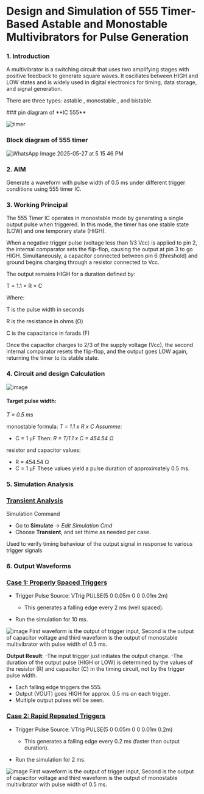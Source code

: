 # Design and Simulation of 555 Timer-Based Astable and Monostable Multivibrators for Pulse Generation
### 1. Introduction
<p> A multivibrator is a switching circuit that uses two amplifying stages with positive feedback to generate square waves. It oscillates between HIGH and LOW states and is widely used in digital electronics for timing, data storage, and signal generation.
<p></p>There are three types: astable , monostable , and bistable.</p>
### pin diagram of **IC 555**

![timer](https://github.com/user-attachments/assets/3df2e840-1837-47b5-98e2-d4c3b8c2ad35)
### Block diagram of 555 timer
![WhatsApp Image 2025-05-27 at 5 15 46 PM](https://github.com/user-attachments/assets/6ca91e48-da79-4593-bd0d-3c3d759ab1cd)

### 2. AIM
Generate a waveform with pulse width of 0.5 ms under different trigger conditions using 555 timer IC.
### 3. Working Principal
The 555 Timer IC operates in monostable mode by generating a single output pulse when triggered. In this mode, the timer has one stable state (LOW) and one temporary state (HIGH).
<p>When a negative trigger pulse (voltage less than 1/3 Vcc) is applied to pin 2, the internal comparator sets the flip-flop, causing the output at pin 3 to go HIGH. Simultaneously, a capacitor connected between pin 6 (threshold) and ground begins charging through a resistor connected to Vcc.</p>
<p>The output remains HIGH for a duration defined by:</p>
<p>T = 1.1 × R × C</p>
<p>Where:</p>
<p>T is the pulse width in seconds</p>
<p>R is the resistance in ohms (Ω)</p>
<p>C is the capacitance in farads (F)</p>
<p>Once the capacitor charges to 2/3 of the supply voltage (Vcc), the second internal comparator resets the flip-flop, and the output goes LOW again, returning the timer to its stable state.</p>

### 4. Circuit and design Calculation

![image](https://github.com/user-attachments/assets/fe32712e-87ea-42f0-8132-6ab480bf6ff2)

#### Target pulse width:

*T = 0.5 ms*

monostable formula:
*T = 1.1 x R x C*
*Assumme:*
- C = 1 µF
Then:
*R = T/1.1 x C = 454.54 Ω*

resistor and capacitor values:
- R = 454.54 Ω
- C = 1 µF
These values yield a pulse duration of approximately 0.5 ms.
### 5. Simulation Analysis
### <ins>Transient Analysis
 Simulation Command
   - Go to **Simulate** -> *Edit Simulation Cmd*
   - Choose **Transient**, and set thime as needed per case.

Used to verify timing behaviour of the output signal in response to various trigger signals


### 6. Output Waveforms
### <ins>Case 1: Properly Spaced Triggers
- Trigger Pulse Source:
  VTrig PULSE(5 0 0.05m 0 0 0.01m 2m)
  - This generates a falling edge every 2 ms (well spaced).

- Run the simulation for 10 ms.
  

![image](https://github.com/user-attachments/assets/aa0898bb-c1df-4b4f-8704-0ff9bd493922)
First waveform is the output of trigger input, Second is the output of capacitor voltage and third waveform is the output of monostable multivibrator with pulse width of 0.5 ms. 

**Output Result**:
  -The input trigger just initiates the output change.
  -The duration of the output pulse (HIGH or LOW) is determined by the values of the resistor (R) and capacitor (C) in the timing circuit, 
    not by the trigger pulse width.
  - Each falling edge triggers the 555.
  - Output (VOUT) goes HIGH for approx. 0.5 ms on each trigger.
  - Multiple output pulses will be seen.

### <ins>Case 2: Rapid Repeated Triggers
- Trigger Pulse Source:
  VTrig PULSE(5 0 0.05m 0 0 0.01m 0.2m)
  - This generates a falling edge every 0.2 ms (faster than output duration).

- Run the simulation for 2 ms.

![image](https://github.com/user-attachments/assets/655dfb41-dfd8-4a42-9358-80fecba61d1f)
First waveform is the output of trigger input, Second is the output of capacitor voltage and third waveform is the output of monostable multivibrator with pulse width of 0.5 ms. 

